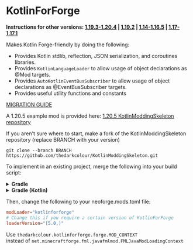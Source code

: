 # KotlinForForge
**Instructions for other versions: [1.19.3-1.20.4](https://github.com/thedarkcolour/KotlinForForge/blob/4.x/README.md) | [1.19.2](https://github.com/thedarkcolour/KotlinForForge/blob/3.x/README.md) | [1.14-1.16.5](https://github.com/thedarkcolour/KotlinForForge/blob/1.x/README.md) | [1.17-1.17.1](https://github.com/thedarkcolour/KotlinForForge/blob/2.x/README.md)**

Makes Kotlin Forge-friendly by doing the following:
- Provides Kotlin stdlib, reflection, JSON serialization, and coroutines libraries.
- Provides `KotlinLanguageLoader` to allow usage of object declarations as @Mod targets.
- Provides `AutoKotlinEventBusSubscriber` to allow usage of object declarations as @EventBusSubscriber targets.
- Provides useful utility functions and constants

[MIGRATION GUIDE](https://gist.github.com/thedarkcolour/5590f46b0d4d8ca692add2934d05e642)

A 1.20.5 example mod is provided here: [1.20.5 KotlinModdingSkeleton repository](https://github.com/thedarkcolour/KotlinModdingSkeleton/tree/1.20.5-neoforge)

If you aren't sure where to start, make a fork of the KotlinModdingSkeleton repository (replace BRANCH with your version)
```git
git clone --branch BRANCH https://github.com/thedarkcolour/KotlinModdingSkeleton.git
```

To implement in an existing project, merge the following into your build script:
<details>
        <summary><b>Gradle</b></summary>

```groovy
plugins {    
    // Adds the Kotlin Gradle plugin
    id 'org.jetbrains.kotlin.jvm' version '1.9.23'
    // OPTIONAL Kotlin Serialization plugin
    id 'org.jetbrains.kotlin.plugin.serialization' version '1.9.23'
}

repositories {
    // Add KFF Maven repository
    maven {
        name = 'Kotlin for Forge'
        url = 'https://thedarkcolour.github.io/KotlinForForge/'
    }
}

dependencies {
    // Adds KFF as dependency and Kotlin libs (use the variant matching your mod loader)
    // FORGE (NOT IMPLEMENTED FOR 1.20.5)
    //implementation 'thedarkcolour:kotlinforforge:5.1.0'
    // NEOFORGE
    implementation 'thedarkcolour:kotlinforforge-neoforge:5.1.0'
}
```
</details>

<details>
        <summary><b>Gradle (Kotlin)</b></summary>

```kotlin
plugins {
    // Adds the Kotlin Gradle plugin
    kotlin("jvm") version "1.9.23"
    // OPTIONAL Kotlin Serialization plugin
    kotlin("plugin.serialization") version "1.9.23"
}

repositories {
    // Add KFF Maven repository
    maven {
        name = "Kotlin for Forge"
        setUrl("https://thedarkcolour.github.io/KotlinForForge/")
    }
}

dependencies {
    // Adds KFF as dependency and Kotlin libs (use the variant matching your mod loader)
    // FORGE (NOT IMPLEMENTED FOR 1.20.5)
    //implementation("thedarkcolour:kotlinforforge:5.1.0")
    // NEOFORGE
    implementation("thedarkcolour:kotlinforforge-neoforge:5.1.0")
}
```
</details>

Then, change the following to your neoforge.mods.toml file:
```toml
modLoader="kotlinforforge"
# Change this if you require a certain version of KotlinForForge
loaderVersion="[5.0,)"
```

Use
```thedarkcolour.kotlinforforge.forge.MOD_CONTEXT```              
instead of ```net.minecraftforge.fml.javafmlmod.FMLJavaModLoadingContext```
